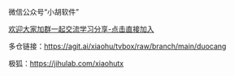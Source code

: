 微信公众号“小胡软件”

[欢迎大家加群一起交流学习分享-点击直接加入](https://jq.qq.com/?_wv=1027&k=6ODDVZB0)  

多仓链接：https://agit.ai/xiaohu/tvbox/raw/branch/main/duocang

极狐：https://jihulab.com/xiaohutx
